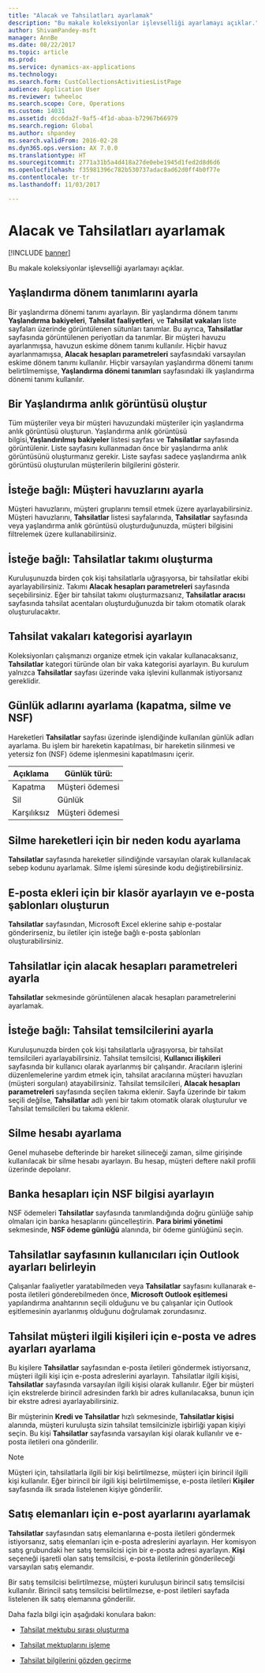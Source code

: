 ```yaml
---
title: "Alacak ve Tahsilatları ayarlamak"
description: "Bu makale koleksiyonlar işlevselliği ayarlamayı açıklar."
author: ShivamPandey-msft
manager: AnnBe
ms.date: 08/22/2017
ms.topic: article
ms.prod: 
ms.service: dynamics-ax-applications
ms.technology: 
ms.search.form: CustCollectionsActivitiesListPage
audience: Application User
ms.reviewer: twheeloc
ms.search.scope: Core, Operations
ms.custom: 14031
ms.assetid: dcc6da2f-9af5-4f1d-abaa-b72967b66979
ms.search.region: Global
ms.author: shpandey
ms.search.validFrom: 2016-02-28
ms.dyn365.ops.version: AX 7.0.0
ms.translationtype: HT
ms.sourcegitcommit: 2771a31b5a4d418a27de0ebe1945d1fed2d8d6d6
ms.openlocfilehash: f35981396c782b530737adac8ad62d0ff4b0f77e
ms.contentlocale: tr-tr
ms.lasthandoff: 11/03/2017

---
```


# <a name="set-up-credit-and-collections"></a>Alacak ve Tahsilatları ayarlamak

[!INCLUDE [banner](../includes/banner.md)]

Bu makale koleksiyonlar işlevselliği ayarlamayı açıklar.

<a name="set-up-aging-period-definitions"></a>Yaşlandırma dönem tanımlarını ayarla
-------------------------------

Bir yaşlandırma dönemi tanımı ayarlayın. Bir yaşlandırma dönem tanımı **Yaşlandırma bakiyeleri**, **Tahsilat faaliyetleri**, ve **Tahsilat vakaları** liste sayfaları üzerinde görüntülenen sütunları tanımlar. Bu ayrıca, **Tahsilatlar** sayfasında görüntülenen periyotları da tanımlar. Bir müşteri havuzu ayarlanmışsa, havuzun eskime dönem tanımı kullanılır. Hiçbir havuz ayarlanmamışsa, **Alacak hesapları parametreleri** sayfasındaki varsayılan eskime dönem tanımı kullanılır. Hiçbir varsayılan yaşlandırma dönemi tanımı belirtilmemişse, **Yaşlandırma dönemi tanımları** sayfasındaki ilk yaşlandırma dönemi tanımı kullanılır.

## <a name="create-an-aging-snapshot"></a>Bir Yaşlandırma anlık görüntüsü oluştur
Tüm müşteriler veya bir müşteri havuzundaki müşteriler için yaşlandırma anlık görüntüsü oluşturun. Yaşlandırma anlık görüntüsü bilgisi,**Yaşlandırılmış bakiyeler** listesi sayfası ve **Tahsilatlar** sayfasında görüntülenir. Liste sayfasını kullanmadan önce bir yaşlandırma anlık görüntüsünü oluşturmanız gerekir. Liste sayfası sadece yaşlandırma anlık görüntüsü oluşturulan müşterilerin bilgilerini gösterir.

## <a name="optional-set-up-customer-pools"></a>İsteğe bağlı: Müşteri havuzlarını ayarla
Müşteri havuzlarını, müşteri gruplarını temsil etmek üzere ayarlayabilirsiniz. Müşteri havuzlarını, **Tahsilatlar** listesi sayfalarında, **Tahsilatlar** sayfasında veya yaşlandırma anlık görüntüsü oluşturduğunuzda, müşteri bilgisini filtrelemek üzere kullanabilirsiniz.

## <a name="optional-create-a-collections-team"></a>İsteğe bağlı: Tahsilatlar takımı oluşturma
Kuruluşunuzda birden çok kişi tahsilatlarla uğraşıyorsa, bir tahsilatlar ekibi ayarlayabilirsiniz. Takımı **Alacak hesapları parametreleri** sayfasında seçebilirsiniz. Eğer bir tahsilat takımı oluşturmazsanız, **Tahsilatlar aracısı** sayfasında tahsilat acentaları oluşturduğunuzda bir takım otomatik olarak oluşturulacaktır.

## <a name="set-up-a-collections-case-category"></a>Tahsilat vakaları kategorisi ayarlayın
Koleksiyonları çalışmanızı organize etmek için vakalar kullanacaksanız, **Tahsilatlar** kategori türünde olan bir vaka kategorisi ayarlayın. Bu kurulum yalnızca **Tahsilatlar** sayfası üzerinde vaka işlevini kullanmak istiyorsanız gereklidir.

## <a name="set-up-journal-names-settlement-writeoff-and-nsf"></a>Günlük adlarını ayarlama (kapatma, silme ve NSF)
Hareketleri **Tahsilatlar** sayfası üzerinde işlendiğinde kullanılan günlük adları ayarlama. Bu işlem bir hareketin kapatılması, bir hareketin silinmesi ve yetersiz fon (NSF) ödeme işlenmesini kapatılmasını içerir.

| Açıklama | Günlük türü:     |
|-------------|------------------|
| Kapatma  | Müşteri ödemesi |
| Sil   | Günlük            |
| Karşılıksız         | Müşteri ödemesi |

## <a name="set-up-a-reason-code-for-writeoff-transactions"></a>Silme hareketleri için bir neden kodu ayarlama
**Tahsilatlar** sayfasında hareketler silindiğinde varsayılan olarak kullanılacak sebep kodunu ayarlamak. Silme işlemi süresinde kodu değiştirebilirsiniz.

## <a name="set-up-a-folder-for-email-attachments-and-create-email-templates"></a>E-posta ekleri için bir klasör ayarlayın ve e-posta şablonları oluşturun
**Tahsilatlar** sayfasından, Microsoft Excel eklerine sahip e-postalar gönderirseniz, bu iletiler için isteğe bağlı e-posta şablonları oluşturabilirsiniz.

## <a name="set-up-accounts-receivable-parameters-for-collections"></a>Tahsilatlar için alacak hesapları parametreleri ayarla
**Tahsilatlar** sekmesinde görüntülenen alacak hesapları parametrelerini ayarlamak.

## <a name="optional-set-up-collections-agents"></a>İsteğe bağlı: Tahsilat temsilcilerini ayarla
Kuruluşunuzda birden çok kişi tahsilatlarla uğraşıyorsa, bir tahsilat temsilcileri ayarlayabilirsiniz. Tahsilat temsilcisi, **Kullanıcı ilişkileri** sayfasında bir kullanıcı olarak ayarlanmış bir çalışandır. Aracıların işlerini düzenlemelerine yardım etmek için, tahsilat aracılarına müşteri havuzları (müşteri sorguları) atayabilirsiniz. Tahsilat temsilcileri, **Alacak hesapları parametreleri** sayfasında seçilen takıma eklenir. Sayfa üzerinde bir takım seçili değilse, **Tahsilatlar** adlı yeni bir takım otomatik olarak oluşturulur ve Tahsilat temsilcileri bu takıma eklenir.

## <a name="set-up-a-writeoff-account"></a>Silme hesabı ayarlama
Genel muhasebe defterinde bir hareket silineceği zaman, silme girişinde kullanılacak bir silme hesabı ayarlayın. Bu hesap, müşteri deftere nakil profili üzerinde depolanır.

## <a name="set-up-nsf-information-for-bank-accounts"></a>Banka hesapları için NSF bilgisi ayarlayın
NSF ödemeleri **Tahsilatlar** sayfasında tanımlandığında doğru günlüğe sahip olmaları için banka hesaplarını güncelleştirin. **Para birimi yönetimi** sekmesinde, **NSF ödeme günlüğü** alanında, bir ödeme günlüğünü seçin.

## <a name="set-up-outlook-settings-for-users-of-the-collections-page"></a>Tahsilatlar sayfasının kullanıcıları için Outlook ayarları belirleyin
Çalışanlar faaliyetler yaratabilmeden veya **Tahsilatlar** sayfasını kullanarak e-posta iletileri gönderebilmeden önce, **Microsoft Outlook eşitlemesi** yapılandırma anahtarının seçili olduğunu ve bu çalışanlar için Outlook eşitlemesinin ayarlanmış olduğunu doğrulamak zorundasınız.

## <a name="set-up-email-and-address-settings-for-collections-customer-contacts"></a>Tahsilat müşteri ilgili kişileri için e-posta ve adres ayarları ayarlama
Bu kişilere **Tahsilatlar** sayfasından e-posta iletileri göndermek istiyorsanız, müşteri ilgili kişi için e-posta adreslerini ayarlayın. Tahsilatlar ilgili kişisi, **Tahsilatlar** sayfasında varsayılan ilgili kişisi olarak kullanılır. Eğer bir müşteri için ekstrelerde birincil adresinden farklı bir adres kullanılacaksa, bunun için bir ekstre adresi ayarlayabilirsiniz. 

Bir müşterinin **Kredi ve Tahsilatlar** hızlı sekmesinde, **Tahsilatlar kişisi** alanında, müşteri kuruluşta sizin tahsilat temsilcinizle işbirliği yapan kişiyi seçin. Bu kişi **Tahsilatlar** sayfasında varsayılan kişi olarak kullanılır ve e-posta iletileri ona gönderilir. 

> [!NOTE] 
> Müşteri için, tahsilatlarla ilgili bir kişi belirtilmezse, müşteri için birincil ilgili kişi kullanılır. Eğer birincil bir ilgili kişi belirtilmemişse, e-posta iletileri **Kişiler** sayfasında ilk sırada listelenen kişiye gönderilir.

## <a name="set-up-email-settings-for-salespeople"></a>Satış elemanları için e-post ayarlarını ayarlamak
**Tahsilatlar** sayfasından satış elemanlarına e-posta iletileri göndermek istiyorsanız, satış elemanları için e-posta adreslerini ayarlayın. Her komisyon satış grubundaki her satış temsilcisi için bir e-posta adresi ayarlayın. **Kişi** seçeneği işaretli olan satış temsilcisi, e-posta iletilerinin gönderileceği varsayılan satış elemandır. 

Bir satış temsilcisi belirtilmezse, müşteri kuruluşun birincil satış temsilcisi kullanılır. Birincil satış temsilcisi belirtilmezse, e-post iletileri sayfada listelenen ilk satış elemanına gönderilir.


Daha fazla bilgi için aşağıdaki konulara bakın:

 - [Tahsilat mektubu sırası oluşturma](tasks/create-collection-letter-sequence.md)

 - [Tahsilat mektuplarını işleme](tasks/process-collection-letters.md)

 - [Tahsilat bilgilerini gözden geçirme](tasks/review-collections-information.md)


